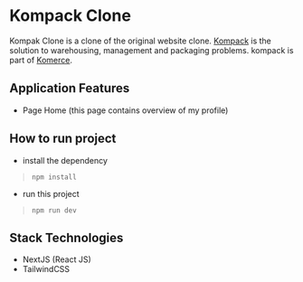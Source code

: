 # Kompack Clone

Kompak Clone is a clone of the original website clone. [Kompack](https://kompack.id) is the solution to warehousing, management and packaging problems. kompack is part of [Komerce](https://komerce.id).

## Application Features

- Page Home (this page contains overview of my profile)

## How to run project
- install the dependency
> `npm install`
- run this project
> `npm run dev`

## Stack Technologies

- NextJS (React JS)
- TailwindCSS
